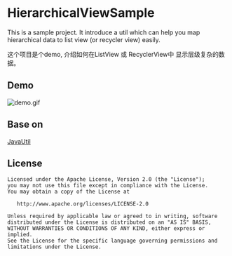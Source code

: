 # HierarchicalViewSample

This is a sample project. It introduce a util which can help you map hierarchical data to list view (or recycler view) easily.

这个项目是个demo, 介绍如何在ListView 或 RecyclerView中 显示层级复杂的数据。

## Demo

![demo.gif](https://github.com/jack-cook/HierarchicalViewSample/raw/master/demo/demo.gif)

## Base on
[JavaUtil][1]

[1]: https://github.com/jack-cook/JavaUtil

## License
    Licensed under the Apache License, Version 2.0 (the "License");
    you may not use this file except in compliance with the License.
    You may obtain a copy of the License at

       http://www.apache.org/licenses/LICENSE-2.0

    Unless required by applicable law or agreed to in writing, software
    distributed under the License is distributed on an "AS IS" BASIS,
    WITHOUT WARRANTIES OR CONDITIONS OF ANY KIND, either express or implied.
    See the License for the specific language governing permissions and
    limitations under the License.